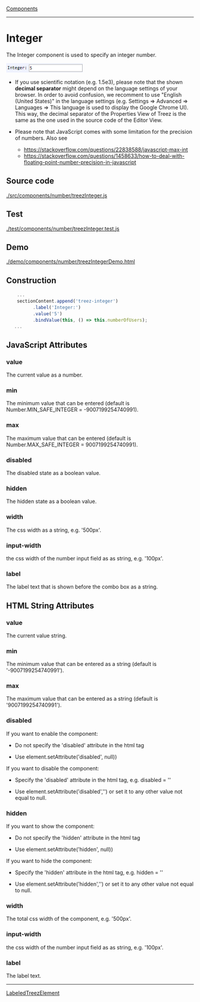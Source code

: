 [Components](../components.md)

----

# Integer
		
The Integer component is used to specify an integer number.  
	
![](../../images/treezInteger.png)

* If you use scientific notation (e.g. 1.5e3), please note that the shown **decimal separator** might depend on 
the language settings of your browser. In order to avoid confusion, we recomment to use "English (United States)" 
in the language settings 
(e.g. Settings => Advanced => Languages => This language is used to display the Google Chrome UI). 
This way, the decimal separator of the Properties View of Treez is the same as the one used in the source
code of the Editor View.

* Please note that JavaScript comes with some limitation for the precision of numbers. Also see 
  * https://stackoverflow.com/questions/22838588/javascript-max-int
  * https://stackoverflow.com/questions/1458633/how-to-deal-with-floating-point-number-precision-in-javascript
		
## Source code

[./src/components/number/treezInteger.js](../../../src/components/number/treezInteger.js)

## Test

[./test/components/number/treezInteger.test.js](../../../test/components/number/treezInteger.test.js)

## Demo

[./demo/components/number/treezIntegerDemo.html](../../../demo/components/number/treezIntegerDemo.html)

## Construction

```javascript
    ...
    sectionContent.append('treez-integer')
		  .label('Integer:')		
		  .value('5')		
		  .bindValue(this, () => this.numberOfUsers);	
   ...
```

## JavaScript Attributes

### value

The current value as a number. 

### min

The minimum value that can be entered (default is Number.MIN_SAFE_INTEGER = -9007199254740991).

### max

The maximum value that can be entered (default is Number.MAX_SAFE_INTEGER = 9007199254740991).

### disabled

The disabled state as a boolean value. 

### hidden

The hidden state as a boolean value.

### width

The css width as a string, e.g. '500px'.

### input-width

the css width of the number input field as as string, e.g. '100px'.

### label

The label text that is shown before the combo box as a string. 


## HTML String Attributes

### value

The current value string.

### min

The minimum value that can be entered as a string (default is '-9007199254740991').

### max

The maximum value that can be entered as a string (default is '9007199254740991').

### disabled

If you want to enable the component:

* Do not specify the 'disabled' attribute in the html tag

* Use element.setAttribute('disabled', null)) 

If you want to disable the component:

* Specify the 'disabled' attribute in the html tag, e.g. disabled = ''

* Use element.setAttribute('disabled','') or set it to any other value not equal to null. 

### hidden

If you want to show the component:

* Do not specify the 'hidden' attribute in the html tag

* Use element.setAttribute('hidden', null)) 

If you want to hide the component:

* Specify the 'hidden' attribute in the html tag, e.g. hidden = ''

* Use element.setAttribute('hidden','') or set it to any other value not equal to null. 

### width

The total css width of the component, e.g. '500px'.

### input-width

the css width of the number input field as as string, e.g. '100px'.

### label

The label text.


----

[LabeledTreezElement](../labeledTreezElement.md)
